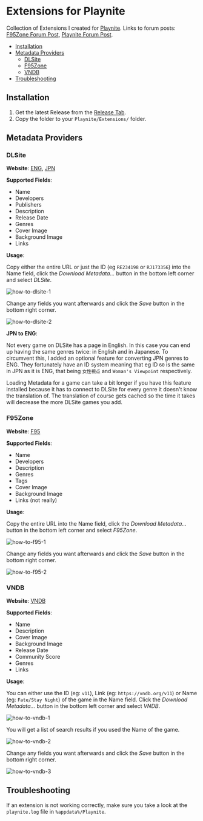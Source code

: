 # Extensions for Playnite

Collection of Extensions I created for [Playnite](https://github.com/JosefNemec/Playnite). Links to forum posts: [F95Zone Forum Post](https://f95zone.to/threads/dlsite-and-f95zone-extensions-for-playnite.56493/), [Playnite Forum Post](https://playnite.link/forum/thread-335.html).

- [Installation](#installation)
- [Metadata Providers](#metadata-providers)
  - [DLSite](#dlsite)
  - [F95Zone](#f95zone)
  - [VNDB](#vndb)
- [Troubleshooting](#troubleshooting)

## Installation

1) Get the latest Release from the [Release Tab](https://github.com/erri120/Playnite.Extensions/releases/).
2) Copy the folder to your `Playnite/Extensions/` folder.

## Metadata Providers

### DLSite

**Website**: [ENG](https://www.dlsite.com/ecchi-eng/), [JPN](https://www.dlsite.com/maniax/)

**Supported Fields**:

- Name
- Developers
- Publishers
- Description
- Release Date
- Genres
- Cover Image
- Background Image
- Links

**Usage**:

Copy either the entire URL or just the ID (eg `RE234198` or `RJ173356`) into the Name field, click the _Download Metadata..._ button in the bottom left corner and select _DLSite_.

![how-to-dlsite-1](images/how-to-dlsite-1.png)

Change any fields you want afterwards and click the _Save_ button in the bottom right corner.

![how-to-dlsite-2](images/how-to-dlsite-2.png)

**JPN to ENG**:

Not every game on DLSite has a page in English. In this case you can end up having the same genres twice: in English and in Japanese. To circumvent this, I added an optional feature for converting JPN genres to ENG. They fortunately have an ID system meaning that eg ID `60` is the same in JPN as it is ENG, that being `女性視点` and `Woman's Viewpoint` respectively.

Loading Metadata for a game can take a bit longer if you have this feature installed because it has to connect to DLSite for every genre it doesn't know the translation of. The translation of course gets cached so the time it takes will decrease the more DLSite games you add.

### F95Zone

**Website**: [F95](https://www.f95zone.to)

**Supported Fields**:

- Name
- Developers
- Description
- Genres
- Tags
- Cover Image
- Background Image
- Links (not really)

**Usage**:

Copy the entire URL into the Name field, click the _Download Metadata..._ button in the bottom left corner and select _F95Zone_.

![how-to-f95-1](images/how-to-f95-1.png)

Change any fields you want afterwards and click the _Save_ button in the bottom right corner.

![how-to-f95-2](images/how-to-f95-2.png)

### VNDB

**Website**: [VNDB](https://vndb.org/)

**Supported Fields**:

- Name
- Description
- Cover Image
- Background Image
- Release Date
- Community Score
- Genres
- Links

**Usage**:

You can either use the ID (eg: `v11`), Link (eg: `https://vndb.org/v11`) or Name (eg: `Fate/Stay Night`) of the game in the Name field. Click the _Download Metadata..._ button in the bottom left corner and select _VNDB_.

![how-to-vndb-1](images/how-to-vndb-1.png)

You will get a list of search results if you used the Name of the game.

![how-to-vndb-2](images/how-to-vndb-2.png)

Change any fields you want afterwards and click the _Save_ button in the bottom right corner.

![how-to-vndb-3](images/how-to-vndb-3.png)

## Troubleshooting

If an extension is not working correctly, make sure you take a look at the `playnite.log` file in `%appdata%/Playnite`.
